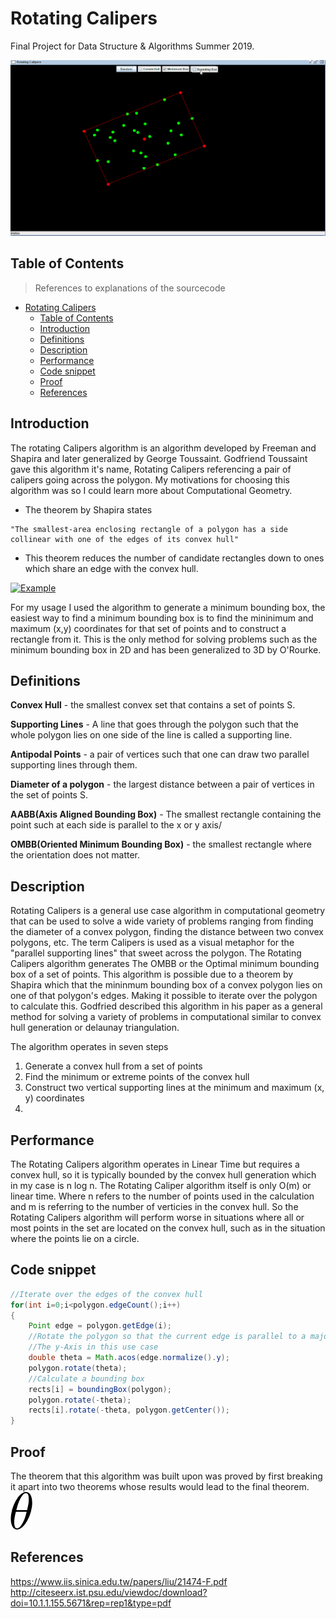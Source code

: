 # Rotating Calipers

Final Project for Data Structure & Algorithms Summer 2019.

![Example GIF](images/example.gif)

## Table of Contents

> References to explanations of the sourcecode

- [Rotating Calipers](#rotating-calipers)
  - [Table of Contents](#table-of-contents)
  - [Introduction](#introduction)
  - [Definitions](#definitions)
  - [Description](#description)
  - [Performance](#performance)
  - [Code snippet](#code-snippet)
  - [Proof](#proof)
  - [References](#references)


## Introduction

The rotating Calipers algorithm is an algorithm developed by Freeman and Shapira and later generalized by George Toussaint. Godfriend Toussaint gave this algorithm it's name, Rotating Calipers referencing a pair of calipers going across the polygon. My motivations for choosing this algorithm was so I could learn more about Computational Geometry.
- The theorem by Shapira states 
```
"The smallest-area enclosing rectangle of a polygon has a side collinear with one of the edges of its convex hull"
```
- This theorem reduces the number of candidate rectangles down to ones which share an edge with the convex hull.

<a href=""><img src="images/exampe.gif" title="Example" alt="Example"></a>


For my usage I used the algorithm to generate a minimum bounding box, the easiest way to find a minimum bounding box is to find the mininimum and maximum (x,y) coordinates for that set of points and to construct a rectangle from it. This is the only method for solving problems such as the minimum bounding box in 2D and has been generalized to 3D by O'Rourke.

## Definitions

**Convex Hull** - the smallest convex set that contains a set of points S.

**Supporting Lines** - A line that goes through the polygon such that the whole polygon lies on one side of the line is called a supporting line.

**Antipodal Points** - a pair of vertices such that one can draw two parallel supporting lines through them.

**Diameter of a polygon** - the largest distance between a pair of vertices in the set of points S.

**AABB(Axis Aligned Bounding Box)** - The smallest rectangle containing the point such at each side is parallel to the x or y axis/

**OMBB(Oriented Minimum Bounding Box)** - the smallest rectangle where the orientation does not matter.

## Description

Rotating Calipers is a general use case algorithm in computational geometry that can be used to solve a wide variety
of problems ranging from finding the diameter of a convex polygon, finding the distance between two convex polygons, etc. The term Calipers is used as a visual metaphor for the "parallel supporting lines" that sweet across the polygon.
The Rotating Calipers algorithm generates The OMBB or the Optimal minimum bounding box of a set of points.
This algorithm is possible due to a theorem by Shapira which that the mininmum bounding box of a convex polygon lies on one of
that polygon's edges. Making it possible to iterate over the polygon to calculate this. Godfried described this algorithm in his paper as a general method for solving a variety of problems in computational similar to convex hull generation or delaunay triangulation. 

The algorithm operates in seven steps
1. Generate a convex hull from a set of points
2. Find the minimum or extreme points of the convex hull
3. Construct two vertical supporting lines at the minimum and maximum (x, y) coordinates
4. 

## Performance

The Rotating Calipers algorithm operates in Linear Time but requires a convex hull, so it is typically bounded by the convex hull generation which in my case is n log n. The Rotating Caliper algorithm itself is only O(m) or linear time. Where n refers to the number of points used in the calculation and m is referring to the number of verticies in the convex hull. So the Rotating Calipers algorithm will perform worse in situations where all or most points in the set are located on the convex hull, such as in the situation where the points lie on a circle.

## Code snippet

```java
//Iterate over the edges of the convex hull
for(int i=0;i<polygon.edgeCount();i++)
{
    Point edge = polygon.getEdge(i);
    //Rotate the polygon so that the current edge is parallel to a major axis
    //The y-Axis in this use case
    double theta = Math.acos(edge.normalize().y);
    polygon.rotate(theta);
    //Calculate a bounding box
    rects[i] = boundingBox(polygon);
    polygon.rotate(-theta);
    rects[i].rotate(-theta, polygon.getCenter());
}
```

## Proof

The theorem that this algorithm was built upon was proved by first breaking it apart into two theorems whose results would lead to the final theorem. ![Example GIF](images/theta.png)

## References

https://www.iis.sinica.edu.tw/papers/liu/21474-F.pdf
http://citeseerx.ist.psu.edu/viewdoc/download?doi=10.1.1.155.5671&rep=rep1&type=pdf